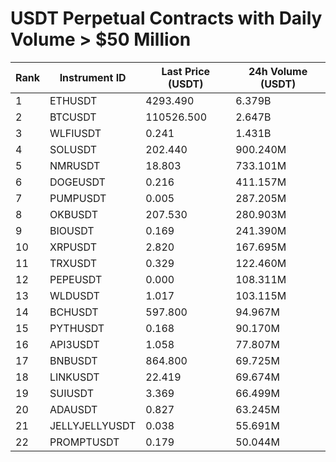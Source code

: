 # USDT Perpetual Contracts with Daily Volume > $50 Million

| Rank | Instrument ID | Last Price (USDT) | 24h Volume (USDT) |
|------|---------------|-------------------|-------------------|
| 1 | ETHUSDT | 4293.490 | 6.379B |
| 2 | BTCUSDT | 110526.500 | 2.647B |
| 3 | WLFIUSDT | 0.241 | 1.431B |
| 4 | SOLUSDT | 202.440 | 900.240M |
| 5 | NMRUSDT | 18.803 | 733.101M |
| 6 | DOGEUSDT | 0.216 | 411.157M |
| 7 | PUMPUSDT | 0.005 | 287.205M |
| 8 | OKBUSDT | 207.530 | 280.903M |
| 9 | BIOUSDT | 0.169 | 241.390M |
| 10 | XRPUSDT | 2.820 | 167.695M |
| 11 | TRXUSDT | 0.329 | 122.460M |
| 12 | PEPEUSDT | 0.000 | 108.311M |
| 13 | WLDUSDT | 1.017 | 103.115M |
| 14 | BCHUSDT | 597.800 | 94.967M |
| 15 | PYTHUSDT | 0.168 | 90.170M |
| 16 | API3USDT | 1.058 | 77.807M |
| 17 | BNBUSDT | 864.800 | 69.725M |
| 18 | LINKUSDT | 22.419 | 69.674M |
| 19 | SUIUSDT | 3.369 | 66.499M |
| 20 | ADAUSDT | 0.827 | 63.245M |
| 21 | JELLYJELLYUSDT | 0.038 | 55.691M |
| 22 | PROMPTUSDT | 0.179 | 50.044M |
